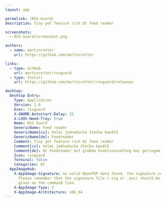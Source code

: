 ```yaml
---
layout: app

permalink: /RSS-Guard/
description: Tiny yet feature rich Qt feed reader

screenshots:
  - RSS-Guard/screenshot.png

authors:
  - name: martinrotter
    url: https://github.com/martinrotter

links:
  - type: GitHub
    url: martinrotter/rssguard
  - type: Install
    url: https://github.com/martinrotter/rssguard/releases

desktop:
  Desktop Entry:
    Type: Application
    Version: 1.0
    Exec: rssguard
    X-GNOME-Autostart-Delay: 15
    X-LXQt-Need-Tray: true
    Name: RSS Guard
    GenericName: Feed reader
    GenericName[cs]: Velmi jednoduchá čtečka kanálů
    GenericName[de]: Feedreader
    Comment: Tiny yet feature rich Qt feed reader
    Comment[cs]: Velmi jednoduchá čtečka kanálů
    Comment[de]: Qt Feedreader mit großem Funktionsumfang bei geringem Ressourcenbedarf
    Icon: rssguard
    Terminal: false
    Categories: Qt
  AppImageHub:
    X-AppImage-Signature: no valid OpenPGP data found. the signature could not be verified.
      Please remember that the signature file (.sig or .asc) should be the first file
      given on the command line.
    X-AppImage-Type: 2
    X-AppImage-Architecture: x86_64
---
```

